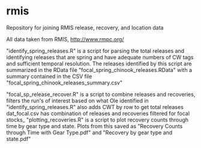# rmis
Repository for joining RMIS release, recovery, and location data

All data taken from RMIS, http://www.rmpc.org/ 


"identify_spring_releases.R" is a script for parsing the total releases and identifying releases that are spring and have adequate numbers of CW tags and sufficient temporal resolution. The releases identified by this script are summarized in the RData file "focal_spring_chinook_releases.RData" with a summary contained in the CSV file "focal_spring_chinook_releases_summary.csv"

"focal_sp_release_recover.R" is a script to combine releases and recoveries, filters the run's of interest based on what Ole identified in "identify_spring_releases.R" also adds CWT by row to get total releases
dat_focal.csv has combination of releases and recoveries filtered for focal stocks_ 
"plotting_recoveries.R" is a script to plot recovery counts through time by gear type and state. Plots from this saved as "Recovery Counts through Time with Gear Type.pdf" and "Recovery by gear type and state.pdf"